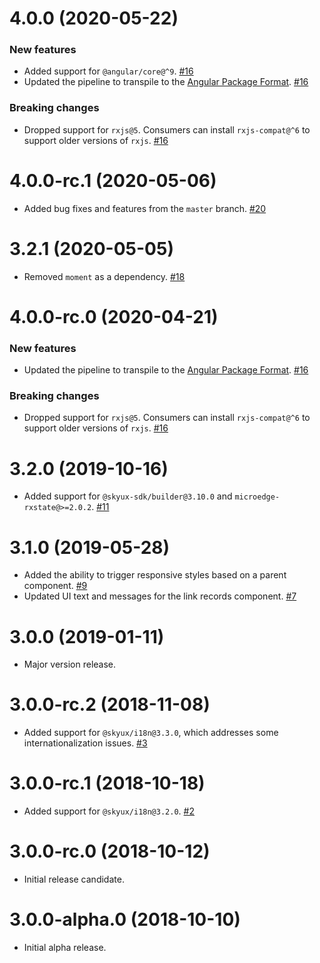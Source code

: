 # 4.0.0 (2020-05-22)

### New features

- Added support for `@angular/core@^9`. [#16](https://github.com/blackbaud/skyux-link-records/pull/16)
- Updated the pipeline to transpile to the [Angular Package Format](https://docs.google.com/document/d/1CZC2rcpxffTDfRDs6p1cfbmKNLA6x5O-NtkJglDaBVs/preview). [#16](https://github.com/blackbaud/skyux-link-records/pull/16)

### Breaking changes

- Dropped support for `rxjs@5`. Consumers can install `rxjs-compat@^6` to support older versions of `rxjs`. [#16](https://github.com/blackbaud/skyux-link-records/pull/16)

# 4.0.0-rc.1 (2020-05-06)

- Added bug fixes and features from the `master` branch. [#20](https://github.com/blackbaud/skyux-link-records/pull/20)

# 3.2.1 (2020-05-05)

- Removed `moment` as a dependency. [#18](https://github.com/blackbaud/skyux-link-records/pull/18)

# 4.0.0-rc.0 (2020-04-21)

### New features

- Updated the pipeline to transpile to the [Angular Package Format](https://docs.google.com/document/d/1CZC2rcpxffTDfRDs6p1cfbmKNLA6x5O-NtkJglDaBVs/preview). [#16](https://github.com/blackbaud/skyux-link-records/pull/16)

### Breaking changes

- Dropped support for `rxjs@5`. Consumers can install `rxjs-compat@^6` to support older versions of `rxjs`. [#16](https://github.com/blackbaud/skyux-link-records/pull/16)

# 3.2.0 (2019-10-16)

- Added support for `@skyux-sdk/builder@3.10.0` and `microedge-rxstate@>=2.0.2`. [#11](https://github.com/blackbaud/skyux-link-records/pull/11)

# 3.1.0 (2019-05-28)

- Added the ability to trigger responsive styles based on a parent component. [#9](https://github.com/blackbaud/skyux-link-records/pull/9)
- Updated UI text and messages for the link records component. [#7](https://github.com/blackbaud/skyux-link-records/pull/7)

# 3.0.0 (2019-01-11)

- Major version release.

# 3.0.0-rc.2 (2018-11-08)

- Added support for `@skyux/i18n@3.3.0`, which addresses some internationalization issues. [#3](https://github.com/blackbaud/skyux-link-records/pull/3)

# 3.0.0-rc.1 (2018-10-18)

- Added support for `@skyux/i18n@3.2.0`. [#2](https://github.com/blackbaud/skyux-link-records/pull/2)

# 3.0.0-rc.0 (2018-10-12)

- Initial release candidate.

# 3.0.0-alpha.0 (2018-10-10)

- Initial alpha release.
